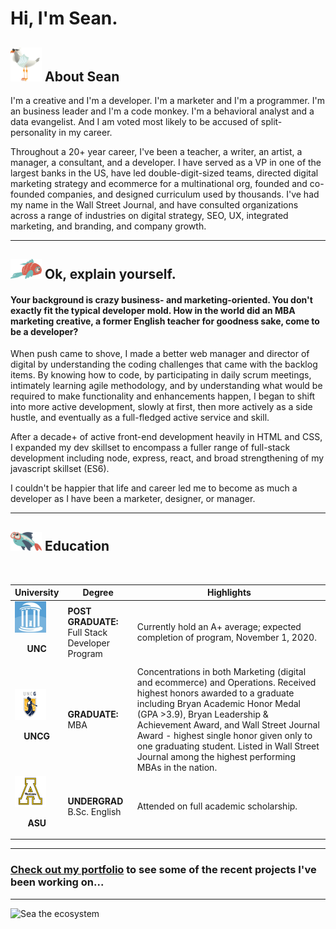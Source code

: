 # Hi, I'm Sean. 

## <img src="https://github.com/srmchartroom/srmchartroom/raw/master/gull.svg" alt="Gull Watching" width="50"/> About Sean
I'm a creative and I'm a developer.  I'm a marketer and I'm a programmer. I'm an business leader and I'm a code monkey. I'm a behavioral analyst and a data evangelist. And I am voted most likely to be accused of split-personality in my career.

Throughout a 20+ year career, I've been a teacher, a writer, an artist, a manager, a consultant, and a developer.  I have served as a VP in one of the largest banks in the US, have led double-digit-sized teams, directed digital marketing strategy and ecommerce for a multinational org, founded and co-founded companies, and designed curriculum used by thousands. I've had my name in the Wall Street Journal, and have consulted organizations across a range of industries on digital strategy, SEO, UX, integrated marketing, and branding, and company growth. 

--------------------------------------

## <img src="https://github.com/srmchartroom/srmchartroom/raw/master/Fish3.svg" alt="Fishy Fishy" width="50"/> Ok, explain yourself. 
#### <b>Your background is crazy business- and marketing-oriented. You don't exactly fit the typical developer mold.  How in the world did an MBA marketing creative, a former English teacher for goodness sake, come to be a developer?</b>


When push came to shove, I made a better web manager and director of digital by understanding the coding challenges that came with the backlog items. By knowing how to code, by participating in daily scrum meetings, intimately learning agile methodology, and by understanding what would be required to make functionality and enhancements happen, I began to shift into more active development, slowly at first, then more actively as a side hustle, and eventually as a full-fledged active service and skill. 

After a decade+ of active front-end development heavily in HTML and CSS, I expanded my dev skillset to encompass a fuller range of full-stack development including node, express, react, and broad strengthening of my javascript skillset (ES6). 

I couldn't be happier that life and career led me to become as much a developer as I have been a marketer, designer, or manager.  

--------------------------------------

## <img src="https://github.com/srmchartroom/srmchartroom/raw/master/glasses.svg" alt="Educated Fish" width="50"/>  Education

<br>

| University | Degree | Highlights |
|------------|--------|------------|
| <img src="https://github.com/srmchartroom/srmchartroom/raw/master/UNC.jfif" alt="University of North Carolina, Chapel Hill" width="50"/><br><p style="text-align: center;"><b>UNC</b></p> | <b>POST GRADUATE:</b><br> Full Stack Developer Program | Currently hold an A+ average; expected completion of program, November 1, 2020. |
| <img src="https://github.com/srmchartroom/srmchartroom/raw/master/UNCG.png" alt="University of North Carolina at Greensboro" width="50"/><br><p style="text-align: center;"><b>UNCG</b></p> | <b>GRADUATE:</b><br>MBA | Concentrations in both Marketing (digital and ecommerce) and Operations. Received highest honors awarded to a graduate including Bryan Academic Honor Medal (GPA >3.9), Bryan Leadership & Achievement Award, and Wall Street Journal Award - highest single honor given only to one graduating student. Listed in Wall Street Journal among the highest performing MBAs in the nation.|
| <img src="https://github.com/srmchartroom/srmchartroom/raw/master/ASU.png" alt="Appalachian State University" width="50"/><br><p style="text-align: center;"><b>ASU</b></p> | <b>UNDERGRAD</b><br>B.Sc. English | Attended on full academic scholarship.|


--------------------

### <a href="https://srmchartroom.github.io/bootstrap-responsive-portfolio/index.html">Check out my portfolio</a> to see some of the recent projects I've been working on...

---------------------

![Sea the ecosystem](https://github.com/srmchartroom/srmchartroom/raw/master/PortFooter.gif)
